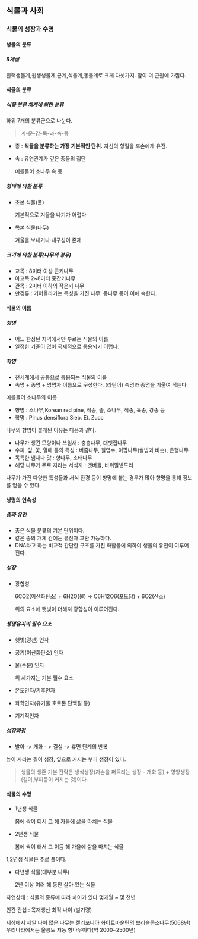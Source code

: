 ## 식물과 사회

### 식물의 성장과 수명

#### 생물의 분류

##### 5계설

원핵생물계,원생생물계,균계,식물계,동물계로 크게 다섯가지. 앞이 더 근원에 가깝다. 

#### 식물의 분류

##### 식물 분류 쳬계에 의한 분류

하위 7개의 분류군으로 나눈다.

> 계-문-강-목-과-속-종

- 종 : **식물을 분류하는 가장 기본적인 단위.** 자신의 형질을 후손에게 유전. 

- 속 : 유연관계가 깊은 종들의 집단

  예를들어 소나무 속 등.

##### 형태에 의한 분류

- 초본 식물(풀)

  기본적으로 겨울을 나기가 어렵다

- 목본 식물(나무)

  겨울을 보내거나 내구성이 존재

##### 크기에 의한 분류(나무의 경우)

- 교목 : 8미터 이상 큰키나무
- 아교목 2~8미터 중간키나무
- 관목 : 2미터 이하의 작은키 나무
- 만경류 : 기어올라가는 특성을 가진 나무. 등나무 등이 이에 속한다.

#### 식물의 이름

##### 향명

- 어느 한정된 지역에서만 부르는 식물의 이름
- 일정한 기준이 없이 국제적으로 통용되기 어렵다.

##### 학명

- 전세계에서 공통으로 통용되는 식물의 이름
- 속명 + 종명 + 명명자 이름으로 구성한다. (라틴어) 속명과 종명을 기울여 적는다

예를들어 소나무의 이름

- 향명 : 소나무,Korean red pine, 적송, 솔, 소나무, 적송, 육송, 강송 등
- 학명 : Pinus densiflora Sieb. Et. Zucc

나무의 향명이 붙게된 이유는 다음과 같다.

- 나무가 생긴 모양이나 쓰임새 : 충층나무, 대팻집나무
- 수피, 잎, 꽃, 열매 등의 특성 : 버즘나무, 칠엽수, 이팝나무(쌀밥과 비슷), 은행나무
- 독특한 냄새나 맛 : 향나무, 소태나무
- 해당 나무가 주로 자라는 서식지 : 갯버들, 바위말밭도리

나무가 가진 다양한 특성들과 서식 환경 등이 향명에 붙는 경우가 많아 향명을 통해 정보를 얻을 수 있다.

#### 생명의 연속성

##### 종과 유전

- 종은 식물 분류의 기본 단위이다.
- 같은 종의 개체 간에는 유전자 교환 가능하다.
- DNA라고 하는 비교적 간단한 구조를 가진 화합물에 의하여 생물의 유전이 이루어진다. 

##### 성장

- 광합성

  6CO2(이산화탄소) + 6H2O(물) -> C6H12O6(포도당) + 6O2(산소)

  위의 요소에 햇빛이 더해져 광합성이 이루어진다. 

#####  생명유지의 필수 요소

- 햇빛(광선) 인자

- 공기(이산화탄소) 인자

- 물(수분) 인자

  위 세가지는 기본 필수 요소

- 온도인자/기후인자
- 화학인자(유기물 호르몬 단백질 등)
- 기계적인자

##### 성장과정

- 발아 -> 개화 - > 결실 -> 휴면 단계의 반복

높이 자라는 길이 생장, 옆으로 커지는 부피 생장이 있다. 

> 생물의 생존 기본 전략은 생식생장(자손을 퍼트리는 생장 - 개화 등) + 영양생장(길이,부피등이 커지는 것)이다. 

#### 식물의 수명

- 1년생 식물

  봄에 싹이 터서 그 해 가을에 삶을 마치는 식물

- 2년생 식물

  봄에 싹이 터서 그 이듬 해 가을에 삶을 마치는 식물 

1,2년생 식물은 주로 풀이다.

- 다년생 식물(대부분 나무)

  2년 이상 여러 해 동안 살아 있는 식물

자연상태 : 식물의 종류에 따라 차이가 있다 몇개월 ~ 몇 천년

인간 간섭 : 목재생산 최적 나이 (벌기령)

세상에서 제일 나이 많은 나무는 캘리포니아 화이트마운틴의 브리슬콘소나무(5068년) 우리나라에서는 울릉도 저동 향나무이다(약 2000~2500년)